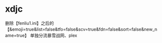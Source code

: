 # xdjc
删除【fenliu1.ini】之后的 【&emoji=true&list=false&tfo=false&scv=true&fdn=false&sort=false&new_name=true】
单独分流暴雪战网、plex
